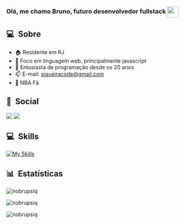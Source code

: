 <h3>Olá, me chamo Bruno, futuro desenvolvedor fullstack
<img src='https://github.githubassets.com/images/mona-loading-default.gif' width='30px' style='vertical-align:middle'></h3>

## 💻 &nbsp;Sobre
- 🏠 Residente em RJ
- 💪 Foco em linguagem web, principalmente javascript
- 🚀 Entusiasta de programação desde os 20 anos
- 📫 E-mail: siqueiracode@gmail.com
- 🏀 NBA Fã

## 👥 &nbsp;Social
<a href="https://www.linkedin.com/in/brunpsiq/" target="_blank"><img src="https://img.shields.io/badge/-LinkedIn-%230077B5?style=for-the-badge&logo=linkedin&logoColor=white" target="_blank"></a> <a href="mailto:siqueiracode@gmail.com"><img src="https://img.shields.io/badge/-Gmail-%23333?style=for-the-badge&logo=gmail&logoColor=white" target="_blank"></a>

## 💻 &nbsp;Skills
[![My Skills](https://skills.thijs.gg/icons?i=js,html,css,git)](https://skills.thijs.gg)



## 📊 &nbsp;Estatísticas
<img align="center"
    src="https://github-readme-stats.vercel.app/api/top-langs?username=nobrupsiq&show_icons=true&locale=en&bg_color=0d1117&text_color=ffffff&layout=compact"
    alt="nobrupsiq" 
    bg_color=#808080/>

<img align="center" src="https://github-readme-stats.vercel.app/api?username=nobrupsiq&show_icons=true&locale=en&bg_color=0d1117&text_color=ffffff&repo=convoychat"
    alt="nobrupsiq" />

<img align="center" src="https://github-readme-streak-stats.herokuapp.com/?user=nobrupsiq&theme=dark&background=0d1117&date_format=M%20j%5B%2C%20Y%5D" alt="nobrupsiq" />
